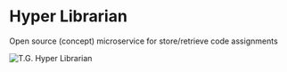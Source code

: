 # Hyper Librarian
Open source (concept) microservice for store/retrieve code assignments

![T.G. Hyper Librarian](https://images-wixmp-ed30a86b8c4ca887773594c2.wixmp.com/f/7f06b33f-4d1c-4462-9201-c1fc8c5f87e8/d8g8pth-b21a5f8c-c365-4e1f-b65f-8baf8c7e146d.jpg/v1/fill/w_887,h_901,q_70,strp/t_g__hyper_librarian_artwork_by_kaikaynguyen_d8g8pth-pre.jpg?token=eyJ0eXAiOiJKV1QiLCJhbGciOiJIUzI1NiJ9.eyJzdWIiOiJ1cm46YXBwOjdlMGQxODg5ODIyNjQzNzNhNWYwZDQxNWVhMGQyNmUwIiwiaXNzIjoidXJuOmFwcDo3ZTBkMTg4OTgyMjY0MzczYTVmMGQ0MTVlYTBkMjZlMCIsIm9iaiI6W1t7ImhlaWdodCI6Ijw9OTYwIiwicGF0aCI6IlwvZlwvN2YwNmIzM2YtNGQxYy00NDYyLTkyMDEtYzFmYzhjNWY4N2U4XC9kOGc4cHRoLWIyMWE1ZjhjLWMzNjUtNGUxZi1iNjVmLThiYWY4YzdlMTQ2ZC5qcGciLCJ3aWR0aCI6Ijw9OTQ2In1dXSwiYXVkIjpbInVybjpzZXJ2aWNlOmltYWdlLm9wZXJhdGlvbnMiXX0.0vgxlfh2Cw0nNJUeL_83vGQF8OluGICGswH9t5eT1GQ)

